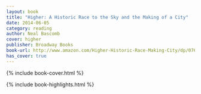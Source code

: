 ```yaml
---
layout: book
title: "Higher: A Historic Race to the Sky and the Making of a City"
date: 2014-06-05
category: reading
author: Neal Bascomb
cover: higher
publisher: Broadway Books
book-url: http://www.amazon.com/Higher-Historic-Race-Making-City/dp/0767912683
has_cover: true
---
```

{% include book-cover.html %}

{% include book-highlights.html %}
